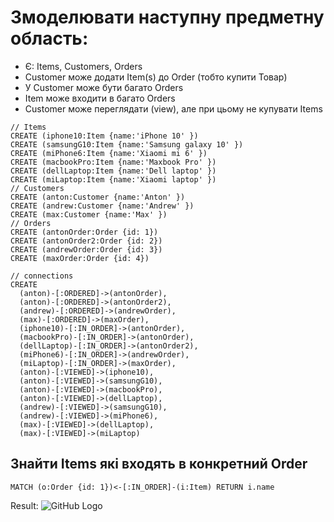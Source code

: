 # Змоделювати наступну предметну область:
- Є: Items, Customers, Orders
- Customer може додати Item(s) до Order (тобто купити Товар)
- У Customer може бути багато Orders
- Item може входити в багато Orders
- Customer може переглядати (view), але при цьому не купувати Items 

```
// Items
CREATE (iphone10:Item {name:'iPhone 10' })
CREATE (samsungG10:Item {name:'Samsung galaxy 10' })
CREATE (miPhone6:Item {name:'Xiaomi mi 6' })
CREATE (macbookPro:Item {name:'Maxbook Pro' })
CREATE (dellLaptop:Item {name:'Dell laptop' })
CREATE (miLaptop:Item {name:'Xiaomi laptop' })
// Customers
CREATE (anton:Customer {name:'Anton' })
CREATE (andrew:Customer {name:'Andrew' })
CREATE (max:Customer {name:'Max' })
// Orders
CREATE (antonOrder:Order {id: 1})
CREATE (antonOrder2:Order {id: 2})
CREATE (andrewOrder:Order {id: 3})
CREATE (maxOrder:Order {id: 4})

// connections
CREATE
  (anton)-[:ORDERED]->(antonOrder),
  (anton)-[:ORDERED]->(antonOrder2),
  (andrew)-[:ORDERED]->(andrewOrder),
  (max)-[:ORDERED]->(maxOrder),
  (iphone10)-[:IN_ORDER]->(antonOrder),
  (macbookPro)-[:IN_ORDER]->(antonOrder),
  (dellLaptop)-[:IN_ORDER]->(antonOrder2),
  (miPhone6)-[:IN_ORDER]->(andrewOrder),
  (miLaptop)-[:IN_ORDER]->(maxOrder),
  (anton)-[:VIEWED]->(iphone10),
  (anton)-[:VIEWED]->(samsungG10),
  (anton)-[:VIEWED]->(macbookPro),
  (anton)-[:VIEWED]->(dellLaptop),
  (andrew)-[:VIEWED]->(samsungG10),
  (andrew)-[:VIEWED]->(miPhone6),
  (max)-[:VIEWED]->(dellLaptop),
  (max)-[:VIEWED]->(miLaptop)
```

## Знайти Items які входять в конкретний Order
```
MATCH (o:Order {id: 1})<-[:IN_ORDER]-(i:Item) RETURN i.name
```
Result:
![GitHub Logo](/images/logo.png)